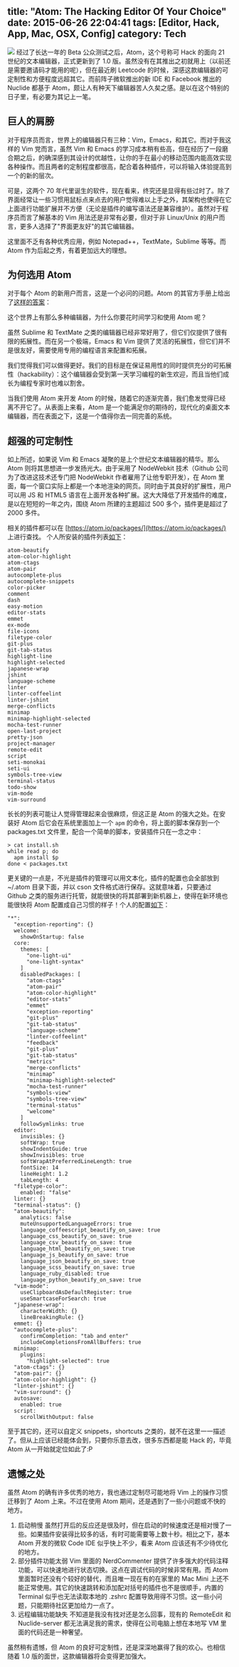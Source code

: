 title: "Atom: The Hacking Editor Of Your Choice"
date: 2015-06-26 22:04:41
tags: [Editor, Hack, App, Mac, OSX, Config]
category: Tech
---
![](http://i1375.photobucket.com/albums/ag455/imcoddy/Blog/github-s-atom-editor-reaches-1-0-maturity_zpshmfxfpbo.jpg)
经过了长达一年的 Beta 公众测试之后，Atom，这个号称可 Hack 的面向 21 世纪的文本编辑器，正式更新到了 1.0 版。虽然没有在其推出之初就用上（以前还是需要邀请码才能用的呢），但在最近刷 Leetcode 的时候，深感这款编辑器的可定制性和方便程度远超其它。而前阵子微软推出的新 IDE 和 Facebook 推出的 Nuclide 都基于 Atom，颇让人有种天下编辑器苦人久矣之感。是以在这个特别的日子里，有必要为其记上一笔。
<!--more-->

## 巨人的肩膀

对于程序员而言，世界上的编辑器只有三种：Vim，Emacs，和其它。而对于我这样的 Vim 党而言，虽然 Vim 和 Emacs 的学习成本稍有些高，但在经历了一段磨合期之后，的确深感到其设计的优越性，让你的手在最小的移动范围内能高效实现各种操作。而且两者的定制程度都很高，配合着各种插件，可以将输入体验提高到一个的新的层次。

可是，这两个 70 年代里诞生的软件，现在看来，终究还是显得有些过时了。除了界面经常让一些习惯用鼠标点来点去的用户觉得难以上手之外，其架构也使得在它上面进行功能扩展并不方便（无论是插件的编写语法还是兼容维护）。虽然对于程序员而言了解基本的 Vim 用法还是非常有必要，但对于非 Linux/Unix 的用户而言，更多人选择了"界面更友好"的其它编辑器。

这里面不乏有各种优秀应用，例如 Notepad++，TextMate，Sublime 等等。而 Atom 作为后起之秀，有着更加远大的理想。

## 为何选用 Atom

对于每个 Atom 的新用户而言，这是一个必问的问题。Atom 的其官方手册上给出了[这样的答案](https://atom.io/docs/latest/getting-started-why-atom)：

这个世界上有那么多种编辑器，为什么你要花时间学习和使用 Atom 呢？

虽然 Sublime 和 TextMate 之类的编辑器已经非常好用了，但它们仅提供了很有限的拓展性。而在另一个极端，Emacs 和 Vim 提供了灵活的拓展性，但它们并不是很友好，需要使用专用的编程语言来配置和拓展。

我们觉得我们可以做得更好。我们的目标是在保证易用性的同时提供充分的可拓展性（hackability）：这个编辑器会受到第一天学习编程的新生欢迎，而且当他们成长为编程专家时也难以割舍。

当我们使用 Atom 来开发 Atom 的时候，随着它的逐渐完善，我们愈发觉得已经离不开它了。从表面上来看，Atom 是一个能满足你的期待的，现代化的桌面文本编辑器，而在表面之下，这是一个值得你去一同完善的系统。

## 超强的可定制性

如上所述，如果说 Vim 和 Emacs 凝聚的是上个世纪文本编辑器的精华。那么 Atom 则将其思想进一步发扬光大。由于采用了 NodeWebkit 技术（Github 公司为了改进这技术还专门把 NodeWebkit 作者雇用了让他专职开发），在 Atom 里面，每一个窗口实际上都是一个本地渲染的网页。同时由于其良好的扩展性，用户可以用 JS 和 HTML5 语言在上面开发各种扩展。这大大降低了开发插件的难度，是以在短短的一年之内，围绕 Atom 所建的主题超过 500 多个，插件更是超过了 2000 多件。

相关的插件都可以在 [https://atom.io/packages/](https://atom.io/packages/) 上进行查找。 个人所安装的插件列表[如下](https://github.com/imcoddy/.dotfiles/blob/feature/mac-home/atom/packages.txt)：

    atom-beautify
    atom-color-highlight
    atom-ctags
    atom-pair
    autocomplete-plus
    autocomplete-snippets
    color-picker
    comment
    dash
    easy-motion
    editor-stats
    emmet
    ex-mode
    file-icons
    filetype-color
    git-plus
    git-tab-status
    highlight-line
    highlight-selected
    japanese-wrap
    jshint
    language-scheme
    linter
    linter-coffeelint
    linter-jshint
    merge-conflicts
    minimap
    minimap-highlight-selected
    mocha-test-runner
    open-last-project
    pretty-json
    project-manager
    remote-edit
    script
    seti-monokai
    seti-ui
    symbols-tree-view
    terminal-status
    todo-show
    vim-mode
    vim-surround

长长的列表可能让人觉得管理起来会很麻烦，但这正是 Atom 的强大之处。在安装好 Atom 后它会在系统里面加上一个 ```apm``` 的命令，将上面的脚本保存到一个 packages.txt 文件里，配合一个简单的脚本，安装插件只在一念之中：

    > cat install.sh
    while read p; do
      apm install $p
    done < packages.txt

更关键的一点是，不光是插件的管理可以用文本化，插件的配置也会全部放到 ~/.atom 目录下面，并以 cson 文件格式进行保存。这就意味着，只要通过 Github 之类的服务进行托管，就能很快的将其部署到新机器上，使得在新环境也能很快将 Atom 配置成自己习惯的样子！个人的配置[如下](https://github.com/imcoddy/.dotfiles/blob/feature/mac-home/atom/config.cson)：

    "*":
      "exception-reporting": {}
      welcome:
        showOnStartup: false
      core:
        themes: [
          "one-light-ui"
          "one-light-syntax"
        ]
        disabledPackages: [
          "atom-ctags"
          "atom-pair"
          "atom-color-highlight"
          "editor-stats"
          "emmet"
          "exception-reporting"
          "git-plus"
          "git-tab-status"
          "language-scheme"
          "linter-coffeelint"
          "feedback"
          "git-plus"
          "git-tab-status"
          "metrics"
          "merge-conflicts"
          "minimap"
          "minimap-highlight-selected"
          "mocha-test-runner"
          "symbols-view"
          "symbols-tree-view"
          "terminal-status"
          "welcome"
        ]
        followSymlinks: true
      editor:
        invisibles: {}
        softWrap: true
        showIndentGuide: true
        showInvisibles: true
        softWrapAtPreferredLineLength: true
        fontSize: 14
        lineHeight: 1.2
        tabLength: 4
      "filetype-color":
        enabled: "false"
      linter: {}
      "terminal-status": {}
      "atom-beautify":
        analytics: false
        muteUnsupportedLanguageErrors: true
        language_coffeescript_beautify_on_save: true
        language_css_beautify_on_save: true
        language_csv_beautify_on_save: true
        language_html_beautify_on_save: true
        language_js_beautify_on_save: true
        language_json_beautify_on_save: true
        language_scss_beautify_on_save: true
        language_ruby_disabled: true
        language_python_beautify_on_save: true
      "vim-mode":
        useClipboardAsDefaultRegister: true
        useSmartcaseForSearch: true
      "japanese-wrap":
        characterWidth: {}
        lineBreakingRule: {}
      emmet: {}
      "autocomplete-plus":
        confirmCompletion: "tab and enter"
        includeCompletionsFromAllBuffers: true
      minimap:
        plugins:
          "highlight-selected": true
      "atom-ctags": {}
      "atom-pair": {}
      "atom-color-highlight": {}
      "linter-jshint": {}
      "vim-surround": {}
      autosave:
        enabled: true
      script:
        scrollWithOutput: false

至于其它的，还可以自定义 snippets，shortcuts 之类的，就不在这里一一描述了。但从上应该已经能体会到，只要你乐意去改，很多东西都是能 Hack 的，毕竟 Atom 从一开始就定位如此了:P

## 遗憾之处
虽然 Atom 的确有许多优秀的地方，我也通过定制尽可能地将 Vim 上的操作习惯迁移到了 Atom 上来。不过在使用 Atom 期间，还是遇到了一些小问题或不快的地方。

1. 启动稍慢
虽然打开后的反应还是很及时，但在启动的时候速度还是相对慢了一些。如果插件安装得比较多的话，有时可能需要等上数十秒。相比之下，基本 Atom 开发的微软 Code IDE 似乎快上不少，看来 Atom 应该还有不少待优化的地方。
1. 部分插件功能太弱
Vim 里面的 NerdCommenter 提供了许多强大的代码注释功能，可以快速地进行状态切换。这点在调试代码的时候非常有用。而 Atom 里面暂时还没有个较好的替代，而且唯一现在有的在家里的 Mac Mini 上还不能正常使用。其它的快速跳转和添加配对括号的插件也不是很顺手，内置的 Terminal 似乎也无法读取本地的 .zshrc 配置导致用得不习惯。这一些小问题，只能期待社区更加给力一点了。
1. 远程编辑功能缺失
不知道是我没有找对还是怎么回事，现有的 RemoteEdit 和Nuclide-server 都无法满足我的需求，使得在公司电脑上想在本地写 VM 里面的代码还是一种奢望。

虽然稍有遗憾，但 Atom 的良好可定制性，还是深深地赢得了我的欢心。也相信随着 1.0 版的面世，这款编辑器将会变得更加强大。
